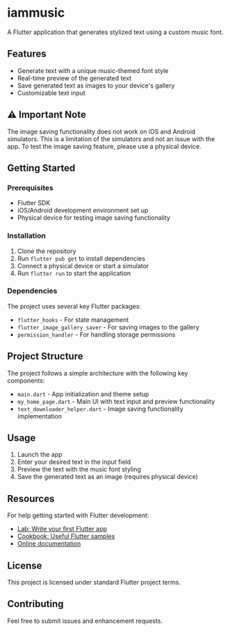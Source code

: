 


          
# iammusic

A Flutter application that generates stylized text using a custom music font.

## Features

- Generate text with a unique music-themed font style
- Real-time preview of the generated text
- Save generated text as images to your device's gallery
- Customizable text input

## ⚠️ Important Note

The image saving functionality does not work on iOS and Android simulators. This is a limitation of the simulators and not an issue with the app. To test the image saving feature, please use a physical device.

## Getting Started

### Prerequisites

- Flutter SDK
- iOS/Android development environment set up
- Physical device for testing image saving functionality

### Installation

1. Clone the repository
2. Run `flutter pub get` to install dependencies
3. Connect a physical device or start a simulator
4. Run `flutter run` to start the application

### Dependencies

The project uses several key Flutter packages:
- `flutter_hooks` - For state management
- `flutter_image_gallery_saver` - For saving images to the gallery
- `permission_handler` - For handling storage permissions

## Project Structure

The project follows a simple architecture with the following key components:

- `main.dart` - App initialization and theme setup
- `my_home_page.dart` - Main UI with text input and preview functionality
- `text_downloader_helper.dart` - Image saving functionality implementation

## Usage

1. Launch the app
2. Enter your desired text in the input field
3. Preview the text with the music font styling
4. Save the generated text as an image (requires physical device)

## Resources

For help getting started with Flutter development:
- [Lab: Write your first Flutter app](https://docs.flutter.dev/get-started/codelab)
- [Cookbook: Useful Flutter samples](https://docs.flutter.dev/cookbook)
- [Online documentation](https://docs.flutter.dev/)

## License

This project is licensed under standard Flutter project terms.

## Contributing

Feel free to submit issues and enhancement requests.